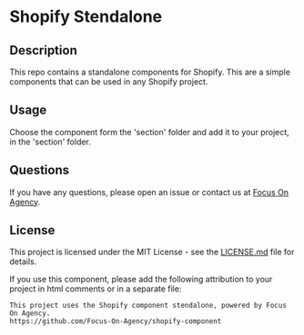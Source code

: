 # Shopify Stendalone

## Description

This repo contains a standalone components for Shopify. This are a simple components that can be used in any Shopify project.

## Usage

Choose the component form the 'section' folder and add it to your project, in the 'section' folder.

## Questions

If you have any questions, please open an issue or contact us at [Focus On Agency](mailto:support-github@focuson.agency).

## License

This project is licensed under the MIT License - see the [LICENSE.md](LICENSE.md) file for details.

If you use this component, please add the following attribution to your project in html comments or in a separate file:
```
This project uses the Shopify component stendalone, powered by Focus On Agency.
https://github.com/Focus-On-Agency/shopify-component
```
